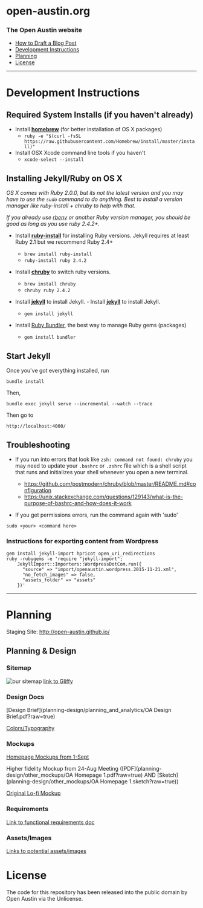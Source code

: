 # open-austin.org

### The Open Austin website

- [How to Draft a Blog Post](https://github.com/open-austin/open-austin.github.io/wiki/How-to-Draft-a-Blog-Post)
- [Development Instructions](#development-instructions)
- [Planning](#planning)
- [License](#license)

---

# Development Instructions

## Required System Installs (if you haven't already)

-  Install [**homebrew**](http://brew.sh/) (for better installation of OS X packages)	
	- `ruby -e "$(curl -fsSL https://raw.githubusercontent.com/Homebrew/install/master/install)"`
- Install OSX Xcode command line tools if you haven't
  - `xcode-select --install`

## Installing Jekyll/Ruby on OS X

_OS X comes with Ruby 2.0.0, but its not the latest version and you may have to use the `sudo` command to do anything. Best to install a version manager like ruby-install + chruby to help with that._

_If you already use [rbenv](https://github.com/rbenv/rbenv) or another Ruby version manager, you should be good as long as you use ruby 2.4.2+._ 

- Install [**ruby-install**](https://github.com/postmodern/ruby-install#readme) for installing Ruby versions.	Jekyll requires at least Ruby 2.1 but we recommend Ruby 2.4+
	- `brew install ruby-install`	
	- `ruby-install ruby 2.4.2`

- Install [**chruby**](https://github.com/postmodern/chruby) to switch ruby versions.	
	- `brew install chruby`	
	- `chruby ruby 2.4.2`

- Install [**jekyll**](https://github.com/postmodern/chruby) to install Jekyll.	- Install [**jekyll**](https://github.com/postmodern/chruby) to install Jekyll.
	- `gem install jekyll`

- Install [Ruby Bundler](https://bundler.io/), the best way to manage Ruby gems (packages)
  - `gem install bundler`


## Start Jekyll

Once you've got everything installed, run

```
bundle install
```

Then,

```
bundle exec jekyll serve --incremental --watch --trace
```

Then go to

```
http://localhost:4000/
```

## Troubleshooting

- If you run into errors that look like `zsh: command not found: chruby` you may need to update your `.bashrc` or `.zshrc` file which is a shell script that runs and initializes your shell whenever you open a new terminal.
  - https://github.com/postmodern/chruby/blob/master/README.md#configuration
  - https://unix.stackexchange.com/questions/129143/what-is-the-purpose-of-bashrc-and-how-does-it-work

  
- If you get permissions errors, run the command again with 'sudo'

```
sudo <your> <command here>
```


### Instructions for exporting content from Wordpress

```
gem install jekyll-import hpricot open_uri_redirections
ruby -rubygems -e 'require "jekyll-import";
    JekyllImport::Importers::WordpressDotCom.run({
      "source" => "import/openaustin.wordpress.2015-11-21.xml",
      "no_fetch_images" => false,
      "assets_folder" => "assets"
    })'
```


---

# Planning

Staging Site: http://open-austin.github.io/

## Planning & Design

### Sitemap

![our sitemap](planning-design/site_architecture/oa-sitemap.png?raw=true)
[link to Gliffy](http://www.gliffy.com/go/publish/8981187)

### Design Docs

[Design Brief](planning-design/planning_and_analytics/OA Design Brief.pdf?raw=true)

[Colors/Typography](planning-design/typography/colorstypography2.png?raw=true)

### Mockups

[Homepage Mockups from 1-Sept](planning-design/final_mockups/oa_homepage_mockup.pdf?raw=true)

Higher fidelity Mockup from 24-Aug Meeting ([PDF](planning-design/other_mockups/OA Homepage 1.pdf?raw=true) AND [Sketch](planning-design/other_mockups/OA Homepage 1.sketch?raw=true))

[Original Lo-fi Mockup](planning-design/planning_and_analytics/lo-fi-mockup.jpg?raw=true)

### Requirements

[Link to functional requirements doc](https://docs.google.com/document/d/1dgYQunemFzfGPpmc6jJz5L1sCm0m7f9ZemPT0z6FK2c)

### Assets/Images

[Links to potential assets/images](https://github.com/open-austin/OA-Website/wiki/Assets-&-Images-for-potential-use)

# License

The code for this repository has been released into the public domain by Open Austin via the Unlicense.
